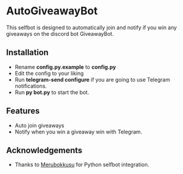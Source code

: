 # AutoGiveawayBot

This selfbot is designed to automatically join and notify if you win any giveaways on the discord bot GiveawayBot.

## Installation
- Rename **config.py.example** to **config.py**
- Edit the config to your liking
- Run **telegram-send configure** if you are going to use Telegram notifications.
- Run **py bot.py** to start the bot.

## Features
- Auto join giveaways
- Notify when you win a giveaway win with Telegram.

## Acknowledgements
- Thanks to [Merubokkusu](https://github.com/Merubokkusu) for Python selfbot integration.
